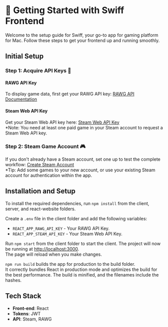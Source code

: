 # 🚀 Getting Started with Swiff Frontend

Welcome to the setup guide for Swiff, your go-to app for gaming platform for Mac. Follow these steps to get your frontend up and running smoothly.

## Initial Setup

### Step 1: Acquire API Keys 🔑

#### RAWG API Key
To display game data, first get your RAWG API key: [RAWG API Documentation](https://rawg.io/apidocs)

#### Steam Web API Key
Get your Steam Web API key here: [Steam Web API Key](https://steamcommunity.com/dev/apikey)  
*Note: You need at least one paid game in your Steam account to request a Steam Web API key.

### Step 2: Steam Game Account 🎮
If you don't already have a Steam account, set one up to test the complete workflow: [Create Steam Account](https://store.steampowered.com/join/)  
*Tip: Add some games to your new account, or use your existing Steam account for authentication within the app.

## Installation and Setup

To install the required dependencies, run `npm install` from the client, server, and react-website folders.

Create a `.env` file in the client folder and add the following variables:
- `REACT_APP_RAWG_API_KEY` - Your RAWG API Key.
- `REACT_APP_STEAM_API_KEY` - Your Steam Web API Key.

Run `npm start` from the client folder to start the client. The project will now be running at [http://localhost:3000](http://localhost:3000).  
The page will reload when you make changes.

`npm run build` builds the app for production to the build folder.  
It correctly bundles React in production mode and optimizes the build for the best performance. The build is minified, and the filenames include the hashes.

## Tech Stack

- **Front-end**: React
- **Tokens**: JWT
- **API**: Steam, RAWG
